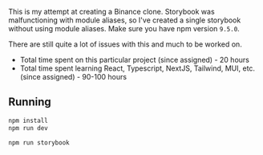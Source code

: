 This is my attempt at creating a Binance clone. Storybook was malfunctioning with module aliases, so I've created a single storybook without using module aliases. Make sure you have npm version `9.5.0`.

There are still quite a lot of issues with this and much to be worked on. 

- Total time spent on this particular project (since assigned) - 20 hours
- Total time spent learning React, Typescript, NextJS, Tailwind, MUI, etc. (since assigned) - 90-100 hours

## Running

```bash
npm install
npm run dev
```

```bash
npm run storybook
```


